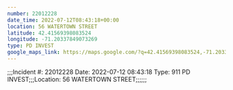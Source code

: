 ```yaml
---
number: 22012228
date_time: 2022-07-12T08:43:18+00:00
location: 56 WATERTOWN STREET
latitude: 42.41569398083524
longitude: -71.20337849073269
type: PD INVEST
google_maps_link: https://maps.google.com/?q=42.41569398083524,-71.20337849073269
---
```


;;;Incident #: 22012228  Date: 2022-07-12 08:43:18   Type: 911 PD INVEST;;;Location: 56 WATERTOWN STREET;;;;;;

